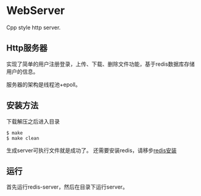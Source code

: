 # WebServer
Cpp style http server.

## Http服务器
实现了简单的用户注册登录，上传、下载、删除文件功能，基于redis数据库存储用户的信息。

服务器的架构是线程池+epoll。

## 安装方法
下载解压之后进入目录
```
$ make
$ make clean
```
生成server可执行文件就是成功了。
还需要安装redis，请移步[redis安装](http://www.redis.cn/download.html)

## 运行
首先运行redis-server，然后在目录下运行server。
